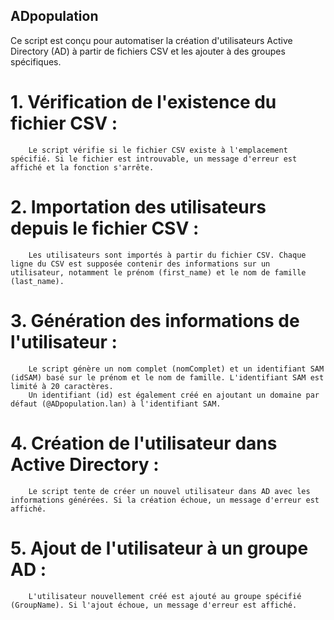 ## ADpopulation

Ce script est conçu pour automatiser la création d'utilisateurs Active Directory (AD) à partir de fichiers CSV et les ajouter à des groupes spécifiques. 


# 1. Vérification de l'existence du fichier CSV :
        Le script vérifie si le fichier CSV existe à l'emplacement spécifié. Si le fichier est introuvable, un message d'erreur est affiché et la fonction s'arrête.

# 2. Importation des utilisateurs depuis le fichier CSV :
        Les utilisateurs sont importés à partir du fichier CSV. Chaque ligne du CSV est supposée contenir des informations sur un utilisateur, notamment le prénom (first_name) et le nom de famille (last_name).

# 3. Génération des informations de l'utilisateur :
        Le script génère un nom complet (nomComplet) et un identifiant SAM (idSAM) basé sur le prénom et le nom de famille. L'identifiant SAM est limité à 20 caractères.
        Un identifiant (id) est également créé en ajoutant un domaine par défaut (@ADpopulation.lan) à l'identifiant SAM.

# 4. Création de l'utilisateur dans Active Directory :
        Le script tente de créer un nouvel utilisateur dans AD avec les informations générées. Si la création échoue, un message d'erreur est affiché.

# 5. Ajout de l'utilisateur à un groupe AD :
        L'utilisateur nouvellement créé est ajouté au groupe spécifié (GroupName). Si l'ajout échoue, un message d'erreur est affiché.

    